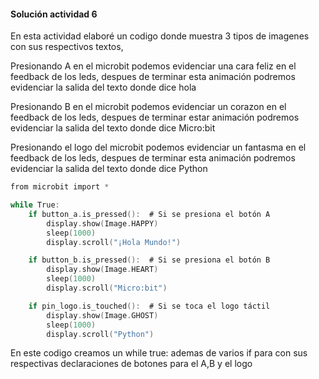 #### Solución actividad 6 

En esta actividad elaboré un codigo donde muestra 3 tipos de imagenes con sus respectivos textos, 

Presionando A en el microbit podemos evidenciar una cara feliz en el feedback de los leds, despues de terminar esta animación podremos evidenciar la salida del texto donde dice hola 

Presionando B en el microbit podemos evidenciar un corazon en el feedback de los leds, despues de terminar estar animación podremos evidenciar la salida del texto donde dice Micro:bit 

Presionando el logo del microbit podemos evidenciar un fantasma en el feedback de los leds, despues de terminar esta animación podremos evidenciar la salida del texto donde dice Python 


```c
from microbit import *

while True:
    if button_a.is_pressed():  # Si se presiona el botón A
        display.show(Image.HAPPY)
        sleep(1000)
        display.scroll("¡Hola Mundo!")

    if button_b.is_pressed():  # Si se presiona el botón B
        display.show(Image.HEART)
        sleep(1000)
        display.scroll("Micro:bit")

    if pin_logo.is_touched():  # Si se toca el logo táctil
        display.show(Image.GHOST)  
        sleep(1000)
        display.scroll("Python")
```
En este codigo creamos un while true: ademas de varios if para con sus respectivas declaraciones de botones para el A,B y el logo 

